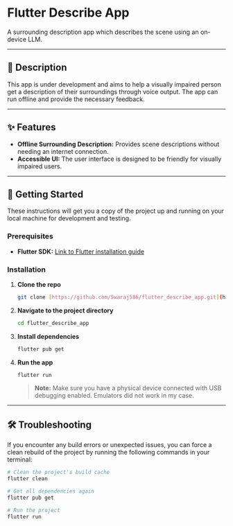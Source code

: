 # Flutter Describe App

A surrounding description app which describes the scene using an on-device LLM.

---

## 📝 Description

This app is under development and aims to help a visually impaired person get a description of their surroundings through voice output. The app can run offline and provide the necessary feedback.

---

## ✨ Features

* **Offline Surrounding Description:** Provides scene descriptions without needing an internet connection.
* **Accessible UI:** The user interface is designed to be friendly for visually impaired users.

---

## 🚀 Getting Started

These instructions will get you a copy of the project up and running on your local machine for development and testing.

### Prerequisites

* **Flutter SDK:** [Link to Flutter installation guide](https://flutter.dev/docs/get-started/install)

### Installation

1.  **Clone the repo**
    ```sh
    git clone [https://github.com/Swaraj586/flutter_describe_app.git](https://github.com/Swaraj586/flutter_describe_app.git)
    ```
2.  **Navigate to the project directory**
    ```sh
    cd flutter_describe_app
    ```
3.  **Install dependencies**
    ```sh
    flutter pub get
    ```
4.  **Run the app**
    ```sh
    flutter run
    ```
    > **Note:** Make sure you have a physical device connected with USB debugging enabled. Emulators did not work in my case.

---

## 🛠️ Troubleshooting

If you encounter any build errors or unexpected issues, you can force a clean rebuild of the project by running the following commands in your terminal:

```sh
# Clean the project's build cache
flutter clean

# Get all dependencies again
flutter pub get

# Run the project
flutter run
